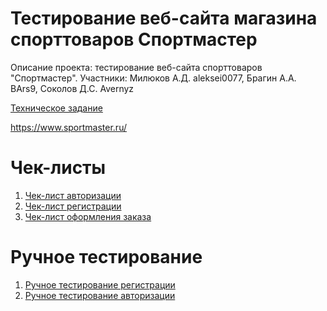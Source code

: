 # Тестирование веб-сайта магазина спорттоваров Спортмастер

Описание проекта: тестирование веб-сайта спорттоваров "Спортмастер".
Участники: Милюков А.Д. aleksei0077, Брагин А.А. BArs9, Соколов Д.С. Avernyz

[Техническое задание](Техническое_задание.md)

https://www.sportmaster.ru/

# Чек-листы
1. [Чек-лист авторизации](Чек-лист%20авторизации.md)
2. [Чек-лист регистрации](Чек-лист%20регистрации.md)
3. [Чек-лист оформления заказа](Чек%20лист%20оформления%20заказа.md)

# Ручное тестирование
1. [Ручное тестирование регистрации](Ручное_тестирование_регистрации.docx)
2. [Ручное тестирование авторизации](Ручное_тестирование_авторизации.docx)
